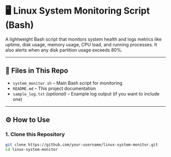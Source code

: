 # 🖥️ Linux System Monitoring Script (Bash)

A lightweight Bash script that monitors system health and logs metrics like uptime, disk usage, memory usage, CPU load, and running processes. It also alerts when any disk partition usage exceeds 80%.

---

## 📁 Files in This Repo

- `system_monitor.sh` – Main Bash script for monitoring
- `README.md` – This project documentation
- `sample_log.txt` *(optional)* – Example log output (if you want to include one)

---

## ⚙️ How to Use

### 1. Clone this Repository

```bash
git clone https://github.com/your-username/linux-system-monitor.git
cd linux-system-monitor
